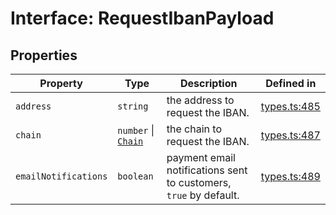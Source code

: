 # Interface: RequestIbanPayload

## Properties

| Property | Type | Description | Defined in |
| ------ | ------ | ------ | ------ |
| `address` | `string` | the address to request the IBAN. | [types.ts:485](https://github.com/monerium/js-monorepo/blob/main/packages/sdk/src/types.ts#L485) |
| `chain` | `number` \| [`Chain`](/docs/packages/sdk/type-aliases/Chain.md) | the chain to request the IBAN. | [types.ts:487](https://github.com/monerium/js-monorepo/blob/main/packages/sdk/src/types.ts#L487) |
| `emailNotifications` | `boolean` | payment email notifications sent to customers, `true` by default. | [types.ts:489](https://github.com/monerium/js-monorepo/blob/main/packages/sdk/src/types.ts#L489) |
